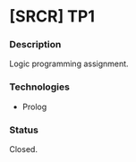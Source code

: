# [SRCR] TP1

### Description
Logic programming assignment. 

### Technologies
* Prolog

### Status
Closed.
